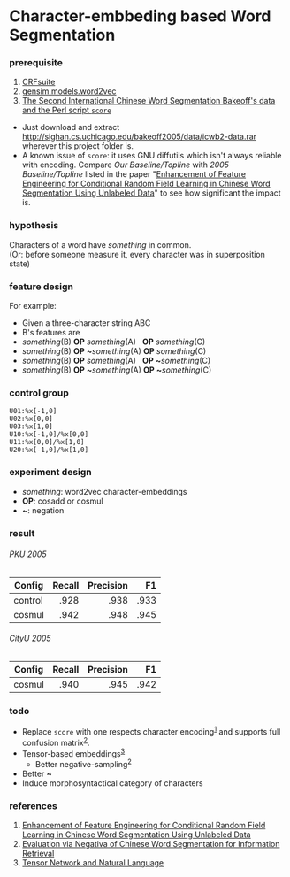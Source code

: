 # Character-embbeding based Word Segmentation

### prerequisite
1. [CRFsuite](http://www.chokkan.org/software/crfsuite/)
2. [gensim.models.word2vec](http://radimrehurek.com/gensim/models/word2vec.html)
3. [The Second International Chinese Word Segmentation Bakeoff's data and the Perl script `score`](http://sighan.cs.uchicago.edu/bakeoff2005/)
  * Just download and extract http://sighan.cs.uchicago.edu/bakeoff2005/data/icwb2-data.rar wherever this project folder is.
  * A known issue of `score`: it uses GNU diffutils which isn't always reliable with encoding. Compare *Our Baseline/Topline* with *2005 Baseline/Topline* listed in the paper "[Enhancement of Feature Engineering for Conditional Random Field Learning in Chinese Word Segmentation Using Unlabeled Data][1]" to see how significant the impact is.

### hypothesis
Characters of a word have *something* in common.  
(Or: before someone measure it, every character was in superposition state)

### feature design
For example:
* Given a three-character string ABC
* B's features are
 * *something*(B) **OP** *something*(A)&nbsp;&nbsp;&nbsp;**OP** *something*(C)
 * *something*(B) **OP** __~__*something*(A)&nbsp;**OP** *something*(C)
 * *something*(B) **OP** *something*(A)&nbsp;&nbsp;&nbsp;**OP** __~__*something*(C)
 * *something*(B) **OP** __~__*something*(A)&nbsp;**OP** __~__*something*(C)

### control group
```
U01:%x[-1,0]
U02:%x[0,0]
U03:%x[1,0]
U10:%x[-1,0]/%x[0,0]
U11:%x[0,0]/%x[1,0]
U20:%x[-1,0]/%x[1,0]
```

### experiment design
* *something*: word2vec character-embeddings
* **OP**: cosadd or cosmul
* __~__: negation

### result
###### PKU 2005
Config  |Recall|Precision|F1
--------|-----:|--------:|---:
control |.928  |.938     |.933
cosmul  |.942  |.948     |.945

###### CityU 2005
Config  |Recall|Precision|F1
--------|-----:|--------:|---:
cosmul  |.940  |.945     |.942

### todo
* Replace `score` with one respects character encoding<sup>[1]</sup> and supports full confusion matrix<sup>[2]</sup>.
* Tensor-based embeddings<sup>[3]</sup>
  * Better negative-sampling<sup>[2]</sup>
* Better __~__
* Induce morphosyntactical category of characters
 
### references
1. [Enhancement of Feature Engineering for Conditional Random Field Learning in Chinese Word Segmentation Using Unlabeled Data][1]
2. [Evaluation via Negativa of Chinese Word Segmentation for Information Retrieval][2]
3. [Tensor Network and Natural Language][3]

[1]: https://www.researchgate.net/publication/264742309_Enhancement_of_Feature_Engineering_for_Conditional_Random_Field_Learning_in_Chinese_Word_Segmentation_Using_Unlabeled_Data
[2]: https://www.researchgate.net/publication/264742378_Evaluation_via_Negativa_of_Chinese_Word_Segmentation_for_Information_Retrieval
[3]: https://hackpad.com/Tensor-Network-and-Natural-Language-zkA5N1DcnYT
